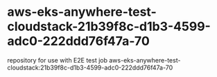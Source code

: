 # aws-eks-anywhere-test-cloudstack-21b39f8c-d1b3-4599-adc0-222ddd76f47a-70
repository for use with E2E test job aws-eks-anywhere-test-cloudstack:21b39f8c-d1b3-4599-adc0-222ddd76f47a-70
